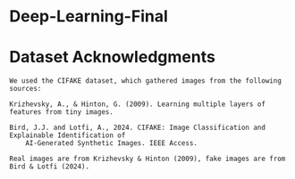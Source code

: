 # Deep-Learning-Final

# Dataset Acknowledgments

    We used the CIFAKE dataset, which gathered images from the following sources: 

    Krizhevsky, A., & Hinton, G. (2009). Learning multiple layers of features from tiny images.

    Bird, J.J. and Lotfi, A., 2024. CIFAKE: Image Classification and Explainable Identification of 
        AI-Generated Synthetic Images. IEEE Access.

    Real images are from Krizhevsky & Hinton (2009), fake images are from Bird & Lotfi (2024).
